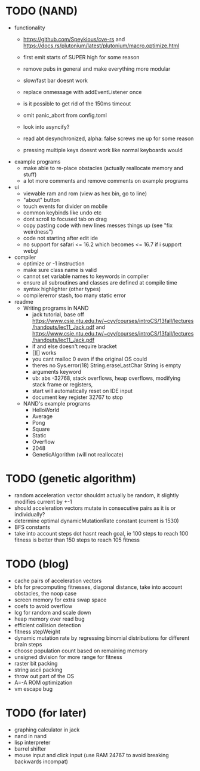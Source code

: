 # TODO (NAND)
* functionality
  * https://github.com/Speykious/cve-rs and https://docs.rs/plutonium/latest/plutonium/macro.optimize.html

  * first emit starts of SUPER high for some reason
  * remove pubs in general and make everything more modular
  * slow/fast bar doesnt work
  * replace onmessage with addEventListener once
  * is it possible to get rid of the 150ms timeout
  * omit panic_abort from config.toml
  * look into asyncify?
  * read abt desynchronized, alpha: false screws me up for some reason
  * pressing multiple keys doesnt work like normal keyboards would
* example programs
  * make able to re-place obstacles (actually reallocate memory and stuff)
  * a lot more comments and remove comments on example programs
* ui
  * viewable ram and rom (view as hex bin, go to line)
  * "about" button
  * touch events for divider on mobile
  * common keybinds like undo etc
  * dont scroll to focused tab on drag
  * copy pasting code with new lines messes things up (see "fix weirdness")
  * code not starting after edit ide
  * no support for safari <= 16.2 which becomes <= 16.7 if i support webgl
* compiler
  * optimize or -1 instruction
  * make sure class name is valid
  * cannot set variable names to keywords in compiler
  * ensure all subroutines and classes are defined at compile time
  * syntax highlighter (other types)
  * compilererror stash, too many static error
* readme
  * Writing programs in NAND
    * jack tutorial, base off https://www.csie.ntu.edu.tw/~cyy/courses/introCS/13fall/lectures/handouts/lec11_Jack.pdf and https://www.csie.ntu.edu.tw/~cyy/courses/introCS/13fall/lectures/handouts/lec11_Jack.pdf
    * if and else doesn't require bracket
    * [][] works
    * you cant malloc 0 even if the original OS could
    * theres no Sys.error(18) String.eraseLastChar String is empty
    * arguments keyword
    * ub: abs -32768, stack overflows, heap overflows, modifying stack frame or registers,
    * start will automatically reset on IDE input
    * document key register 32767 to stop
  * NAND's example programs
    * HelloWorld
    * Average
    * Pong
    * Square
    * Static
    * Overflow
    * 2048
    * GeneticAlgorithm (will not reallocate)

# TODO (genetic algorithm)
* random acceleration vector shouldnt actually be random, it slightly modifies current by +-1
* should acceleration vectors mutate in consecutive pairs as it is or individually?
* determine optimal dynamicMutationRate constant (current is 1530)
* BFS constants
* take into account steps dot hasnt reach goal, ie 100 steps to reach 100 fitness is better than 150 steps to reach 105 fitness

# TODO (blog)
* cache pairs of acceleration vectors
* bfs for precomputing fitnesses, diagonal distance, take into account obstacles, the noop case
* screen memory for extra swap space
* coefs to avoid overflow
* lcg for random and scale down
* heap memory over read bug
* efficient collision detection
* fitness stepWeight
* dynamic mutation rate by regressing binomial distributions for different brain steps
* choose population count based on remaining memory
* unsigned division for more range for fitness
* raster bit packing
* string ascii packing
* throw out part of the OS
* A=-A ROM optimization
* vm escape bug

# TODO (for later)
* graphing calculator in jack
* nand in nand
* lisp interpreter
* barrel shifter
* mouse input and click input (use RAM 24767 to avoid breaking backwards incompat)
